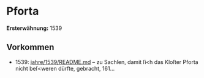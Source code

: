 # Pforta

**Ersterwähnung:** 1539

## Vorkommen
- 1539: [jahre/1539/README.md](../jahre/1539/README.md) – zu Sachſen, damit ſi<h das Kloſter Pforta nicht
beſ<weren dürfte, gebracht, 161...
